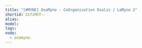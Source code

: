 ```yaml
---
title: "[#MYNE] OxaMyne - CoOrganisation Oxalis / LaMyne 2"
shortid: S17iMhT--
alias:
model:
tags:
node: 
  - oxamyne
---
```

